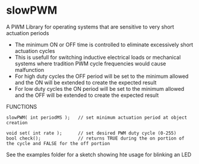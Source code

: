 # slowPWM
A PWM Library for operating systems that are sensitive to very short actuation periods

* The minimum ON or OFF time is controlled to eliminate excessively short actuation cycles
* This is usefull for switching inductive electrical loads or mechanical systems where tradition PWM cycle frequencies would cause malfunction
* For high duty cycles the OFF period will be set to the minimum allowed and the ON will be extended to create the expected result
* For low duty cycles the ON period will be set to the minimum allowed and the OFF will be extended to create the expected result

FUNCTIONS
```
slowPWM( int periodMS );   // set minimum actuation period at object creation

void set( int rate );      // set desired PWM duty cycle (0-255)
bool check();              // returns TRUE during the on portion of the cycle and FALSE for the off portion
```

See the examples folder for a sketch showing hte usage for blinking an LED